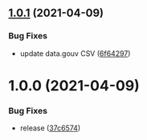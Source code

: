 ## [1.0.1](https://github.com/SocialGouv/codes-naf/compare/v1.0.0...v1.0.1) (2021-04-09)


### Bug Fixes

* update data.gouv CSV ([6f64297](https://github.com/SocialGouv/codes-naf/commit/6f64297d1496b5032be93c645b2e857c630d0676))

# 1.0.0 (2021-04-09)


### Bug Fixes

* release ([37c6574](https://github.com/SocialGouv/codes-naf/commit/37c6574421de08510e47a540eca700e9dbbd8f63))
